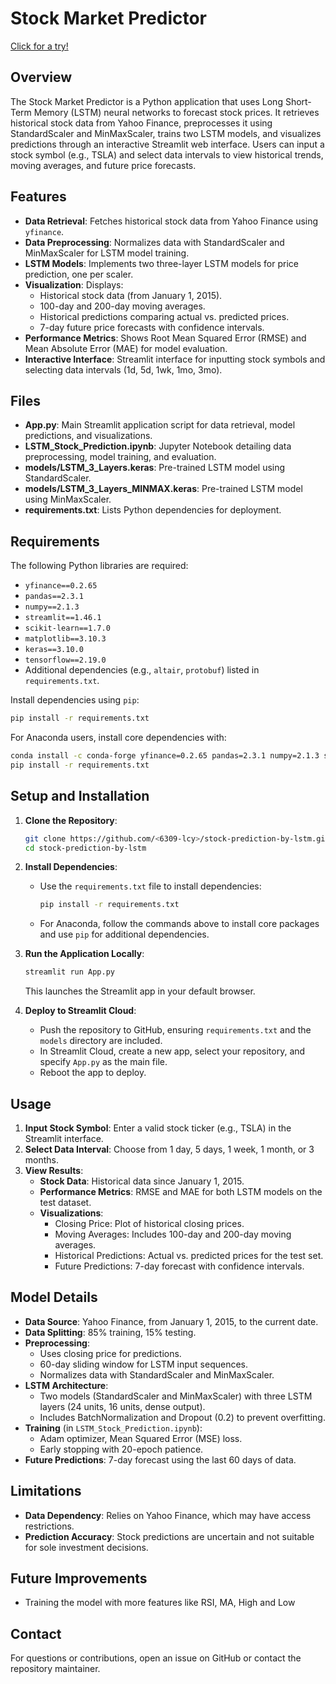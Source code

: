 # Stock Market Predictor

[Click for a try!](stock-prediction-by-lstm-ntqvmpntpsyeqvtoqy6uud.streamlit.app)

## Overview
The Stock Market Predictor is a Python application that uses Long Short-Term Memory (LSTM) neural networks to forecast stock prices. It retrieves historical stock data from Yahoo Finance, preprocesses it using StandardScaler and MinMaxScaler, trains two LSTM models, and visualizes predictions through an interactive Streamlit web interface. Users can input a stock symbol (e.g., TSLA) and select data intervals to view historical trends, moving averages, and future price forecasts.

## Features
- **Data Retrieval**: Fetches historical stock data from Yahoo Finance using `yfinance`.
- **Data Preprocessing**: Normalizes data with StandardScaler and MinMaxScaler for LSTM model training.
- **LSTM Models**: Implements two three-layer LSTM models for price prediction, one per scaler.
- **Visualization**: Displays:
  - Historical stock data (from January 1, 2015).
  - 100-day and 200-day moving averages.
  - Historical predictions comparing actual vs. predicted prices.
  - 7-day future price forecasts with confidence intervals.
- **Performance Metrics**: Shows Root Mean Squared Error (RMSE) and Mean Absolute Error (MAE) for model evaluation.
- **Interactive Interface**: Streamlit interface for inputting stock symbols and selecting data intervals (1d, 5d, 1wk, 1mo, 3mo).

## Files
- **App.py**: Main Streamlit application script for data retrieval, model predictions, and visualizations.
- **LSTM_Stock_Prediction.ipynb**: Jupyter Notebook detailing data preprocessing, model training, and evaluation.
- **models/LSTM_3_Layers.keras**: Pre-trained LSTM model using StandardScaler.
- **models/LSTM_3_Layers_MINMAX.keras**: Pre-trained LSTM model using MinMaxScaler.
- **requirements.txt**: Lists Python dependencies for deployment.

## Requirements
The following Python libraries are required:
- `yfinance==0.2.65`
- `pandas==2.3.1`
- `numpy==2.1.3`
- `streamlit==1.46.1`
- `scikit-learn==1.7.0`
- `matplotlib==3.10.3`
- `keras==3.10.0`
- `tensorflow==2.19.0`
- Additional dependencies (e.g., `altair`, `protobuf`) listed in `requirements.txt`.

Install dependencies using `pip`:
```bash
pip install -r requirements.txt
```

For Anaconda users, install core dependencies with:
```bash
conda install -c conda-forge yfinance=0.2.65 pandas=2.3.1 numpy=2.1.3 streamlit=1.46.1 scikit-learn=1.7.0 matplotlib=3.10.3 keras=3.10.0 tensorflow=2.19.0
pip install -r requirements.txt
```

## Setup and Installation
1. **Clone the Repository**:
   ```bash
   git clone https://github.com/<6309-lcy>/stock-prediction-by-lstm.git
   cd stock-prediction-by-lstm
   ```

2. **Install Dependencies**:
   - Use the `requirements.txt` file to install dependencies:
     ```bash
     pip install -r requirements.txt
     ```
   - For Anaconda, follow the commands above to install core packages and use `pip` for additional dependencies.


3. **Run the Application Locally**:
   ```bash
   streamlit run App.py
   ```
   This launches the Streamlit app in your default browser.

4. **Deploy to Streamlit Cloud**:
   - Push the repository to GitHub, ensuring `requirements.txt` and the `models` directory are included.
   - In Streamlit Cloud, create a new app, select your repository, and specify `App.py` as the main file.
   - Reboot the app to deploy.

## Usage
1. **Input Stock Symbol**: Enter a valid stock ticker (e.g., TSLA) in the Streamlit interface.
2. **Select Data Interval**: Choose from 1 day, 5 days, 1 week, 1 month, or 3 months.
3. **View Results**:
   - **Stock Data**: Historical data since January 1, 2015.
   - **Performance Metrics**: RMSE and MAE for both LSTM models on the test dataset.
   - **Visualizations**:
     - Closing Price: Plot of historical closing prices.
     - Moving Averages: Includes 100-day and 200-day moving averages.
     - Historical Predictions: Actual vs. predicted prices for the test set.
     - Future Predictions: 7-day forecast with confidence intervals.

## Model Details
- **Data Source**: Yahoo Finance, from January 1, 2015, to the current date.
- **Data Splitting**: 85% training, 15% testing.
- **Preprocessing**:
  - Uses closing price for predictions.
  - 60-day sliding window for LSTM input sequences.
  - Normalizes data with StandardScaler and MinMaxScaler.
- **LSTM Architecture**:
  - Two models (StandardScaler and MinMaxScaler) with three LSTM layers (24 units, 16 units, dense output).
  - Includes BatchNormalization and Dropout (0.2) to prevent overfitting.
- **Training** (in `LSTM_Stock_Prediction.ipynb`):
  - Adam optimizer, Mean Squared Error (MSE) loss.
  - Early stopping with 20-epoch patience.
- **Future Predictions**: 7-day forecast using the last 60 days of data.


## Limitations
- **Data Dependency**: Relies on Yahoo Finance, which may have access restrictions.
- **Prediction Accuracy**: Stock predictions are uncertain and not suitable for sole investment decisions.

## Future Improvements
- Training the model with more features like RSI, MA, High and Low

## Contact
For questions or contributions, open an issue on GitHub or contact the repository maintainer.
